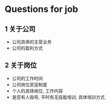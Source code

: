 # Questions for job

## 1 关于公司

- 公司具体的主营业务
- 公司的盈利方式

## 2 关于岗位

- 公司的工作时间
- 公司岗位奖惩制度
- 个人的具体岗位, 工作内容
- 是否有人指导, 平时有无技能培训, 具体培训方式.
